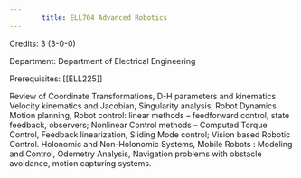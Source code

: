 ```yaml
---
        title: ELL704 Advanced Robotics
---
```

Credits: 3 (3-0-0)

Department: Department of Electrical Engineering

Prerequisites: [[ELL225]]

Review of Coordinate Transformations, D-H parameters and kinematics. Velocity kinematics and Jacobian, Singularity analysis, Robot Dynamics. Motion planning, Robot control: linear methods – feedforward control, state feedback, observers; Nonlinear Control methods – Computed Torque Control, Feedback linearization, Sliding Mode control; Vision based Robotic Control. Holonomic and Non-Holonomic Systems, Mobile Robots : Modeling and Control, Odometry Analysis, Navigation problems with obstacle avoidance, motion capturing systems.